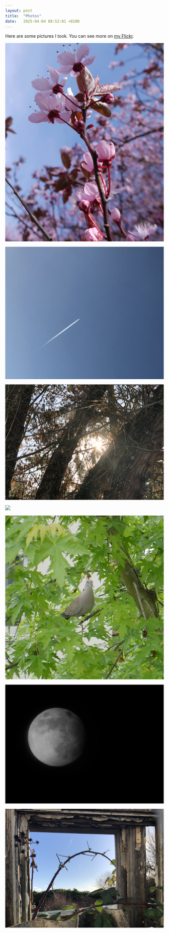 ```yaml
---
layout: post
title:  "Photos"
date:   2025-04-04 08:52:01 +0100
---
```


Here are some pictures I took. You can see more on [my Flickr](https://www.flickr.com/photos/189385048@N05/).

[![](/assets/2025-04-04-photos/203902881_1941499075999282_4032388649777417923_n.jpg)](/assets/2025-04-04-photos/203902881_1941499075999282_4032388649777417923_n.jpg)

[![](/assets/2025-04-04-photos/50148054053_f65b320ff9_o.jpg)](/assets/2025-04-04-photos/50148054053_f65b320ff9_o.jpg)

[![](/assets/2025-04-04-photos/50148804072_ac4c54c1a4_o.jpg)](/assets/2025-04-04-photos/50148804072_ac4c54c1a4_o.jpg)

[![](/assets/2025-04-04-photos/50758854533_7614ef4d1b_o.jpg)](/assets/2025-04-04-photos/50758854533_7614ef4d1b_o.jpg)

[![](/assets/2025-04-04-photos/51750329257_71536a0d87_o.jpg)](/assets/2025-04-04-photos/51750329257_71536a0d87_o.jpg)

[![](/assets/2025-04-04-photos/51752269422_6f8d04b62d_o.jpg)](/assets/2025-04-04-photos/51752269422_6f8d04b62d_o.jpg)

[![](/assets/2025-04-04-photos/EgRU79zVoAI3uLc.jpg)](/assets/2025-04-04-photos/EgRU79zVoAI3uLc.jpg)